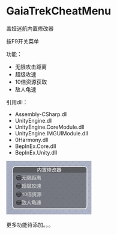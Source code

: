 # GaiaTrekCheatMenu

盖娅迷航内置修改器

按F9开关菜单

功能：

- 无限攻击距离
- 超级攻速
- 10倍资源获取
- 敌人龟速

引用dll：

- Assembly-CSharp.dll
- UnityEngine.dll
- UnityEngine.CoreModule.dll
- UnityEngine.IMGUIModule.dll
- 0Harmony.dll
- BepInEx.Core.dll
- BepInEx.Unity.dll

![](https://github.com/MengTL4/GaiaTrekCheatMenu/blob/main/menu.png)

更多功能待添加。。。


